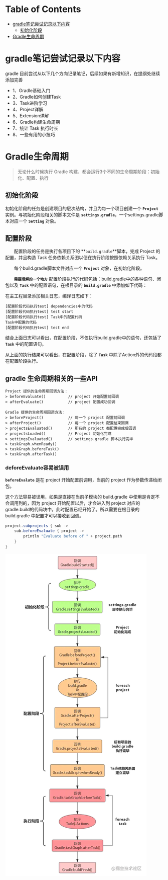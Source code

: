 Table of Contents
=================

* [gradle笔记尝试记录以下内容](#gradle笔记尝试记录以下内容)
    * [初始化阶段](#初始化阶段)
* [Gradle生命周期](#Gradle生命周期)

# gradle笔记尝试记录以下内容
gradle 目前尝试从以下几个方向记录笔记，后续如果有新增知识，在提纲处继续添加完善
* 1、Gradle基础入门
* 2、Gradle如何创建Task
* 3、Task进阶学习
* 4、Project详解
* 5、Extension详解
* 6、Gradle构建生命周期
* 7、统计 Task 执行时长
* 8、一些有用的小技巧

# Gradle生命周期
> 无论什么时候执行 Gradle 构建，都会运行3个不同的生命周期阶段：初始化、配置、执行

## 初始化阶段
初始化阶段的任务是创建项目的层次结构，并且为每一个项目创建一个 **`Project`** 实例。与初始化阶段相关的脚本文件是 **`settings.gradle`**，一个settings.gradle脚本对应一个 **`Setting`** 对象。

## 配置阶段
&emsp;&emsp;配置阶段的任务是执行各项目下的 **`build.gradle`**脚本，完成 Project 的配置，并且构造 Task 任务依赖关系图以便在执行阶段按照依赖关系执行 Task。

&emsp;&emsp;每个build.gradle脚本文件对应一个 **`Project`** 对象，在初始化阶段。

&emsp;&emsp;**`需要理解的一个地方`** 配置阶段执行的代码包括：build.gradle中的各种语句、闭包以及 **`Task`** 中的配置语句，在根目录的 **`build.gradle`** 中添加如下代码：

在主工程目录添加相关日志，编译日志如下：
```
[配置阶段代码执行test] dependencies中的代码
[配置阶段代码执行test] test start
[配置阶段代码执行test] Task中的配置代码
Task中配置的代码
[配置阶段代码执行test] test end
```
结合上面日志可以看出，在配置阶段，不仅执行build.gradle中的语句，还包括了 **`Task`** 中的配置语句。

从上面的执行结果可以看出，在配置阶段，除了 **`Task`** 中除了Action外的代码段都在配置阶段执行。

## gradle 生命周期相关的一些API
```
Project 提供的生命周期回调方法：
> beforeEvaluate()          // project 开始配置前回调
> afterEvaluate()           // project 配置成功回调

Gradle 提供的生命周期回调方法：
> beforeProject()           // 每一个 project 配置前回调
> afterProject()            // 每一个 project 配置结束回调
> projectsEvaluated()       // 所有的 project 都配置完成后回调
> projectsLoaded()          // Project 初始化完成
> settingsEvaluated()       // settings.gradle 脚本执行完毕
> taskGraph.whenReady()
> taskGraph.beforeTask()
> taskGraph.afterTask()
```
### deforeEvaluate容易被误用
**`beforeEvalute`** 是在 project 开始配置前调用，当前的 project 作为参数传递给闭包。

这个方法容易被误用，如果是直接在当前子模块的 build.gradle 中使用是肯定不会调用到的，因为 project 开始配置以后，才会进入到 project 对应的gradle.build的代码块中，此时配置已经开始了。所以需要在根目录的 build.gradle 中配置才可以接收到回调。
```groovy
project.subprojects { sub ->
    sub.beforeEvaluate { project ->
        println "Evaluate before of " + project.path 
    }
}
```


![img.png](img.png)